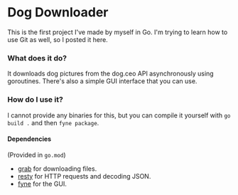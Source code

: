 # Dog Downloader
This is the first project I've made by myself in Go. I'm trying to learn how to use Git as well, so I posted it here.
### What does it do?
It downloads dog pictures from the dog.ceo API asynchronously using goroutines. There's also a simple GUI interface that you can use.
### How do I use it?
I cannot provide any binaries for this, but you can compile it yourself with `go build .` and then `fyne package`.
#### Dependencies
(Provided in `go.mod`)
- [grab](github.com/cavaliercoder/grab) for downloading files. 
- [resty](github.com/go-resty/resty/v2) for HTTP requests and decoding JSON. 
- [fyne](fyne.io) for the GUI.
